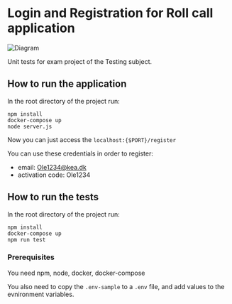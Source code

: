 # Login and Registration for Roll call application

![Diagram](.docs/report_system_schema.drawio.png)

Unit tests for exam project of the Testing subject.

## How to run the application

In the root directory of the project run:

```
npm install
docker-compose up
node server.js
```

Now you can just access the `localhost:{$PORT}/register`

You can use these credentials in order to register:

- email: Ole1234@kea.dk
- activation code: Ole1234

## How to run the tests

In the root directory of the project run:

```
npm install
docker-compose up
npm run test
```

### Prerequisites

You need npm, node, docker, docker-compose

You also need to copy the `.env-sample` to a `.env` file, and add values to the evnironment variables.

